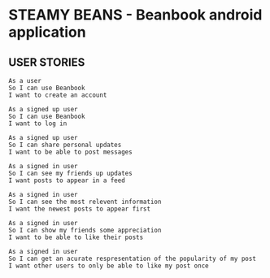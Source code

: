 # STEAMY BEANS - Beanbook android application
## USER STORIES

```
As a user
So I can use Beanbook
I want to create an account
```
```
As a signed up user
So I can use Beanbook
I want to log in
```
```
As a signed up user
So I can share personal updates
I want to be able to post messages
```
```
As a signed in user
So I can see my friends up updates
I want posts to appear in a feed
```
```
As a signed in user
So I can see the most relevent information
I want the newest posts to appear first
```
```
As a signed in user
So I can show my friends some appreciation
I want to be able to like their posts
```
```
As a signed in user
So I can get an acurate respresentation of the popularity of my post
I want other users to only be able to like my post once
```
